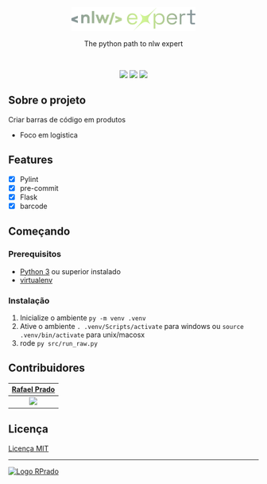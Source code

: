 <br>
<div align="center">
    <img src=".github/logo.png" alt="Logo Repo" width="250">
    <p>The python path to nlw expert</p>
</div>
<br>
<div align="center">

[![](https://img.shields.io/badge/-Sobre-859498)](#sobre-o-projeto)
[![](https://img.shields.io/badge/-Features-859498)](#features)
[![](https://img.shields.io/badge/-Começando-cef193)](#começando)

</div>
<!-- <br>
<img src=".github/assets/images/preview.gif" alt="Preview" width="100%">
<br> -->

## Sobre o projeto

Criar barras de código em produtos

- Foco em logistica

## Features

- [x] Pylint
- [x] pre-commit
- [x] Flask
- [x] barcode

## Começando

### **Prerequisitos**

- [Python 3](https://www.python.org/) ou superior instalado
- [virtualenv](https://virtualenv.pypa.io/en/latest/installation.html)

### **Instalação**

1. Inicialize o ambiente `py -m venv .venv`
2. Ative o ambiente `. .venv/Scripts/activate` para windows ou `source .venv/bin/activate` para unix/macosx
3. rode `py src/run_raw.py`

## Contribuidores

|      [Rafael Prado](http://www.github.com/rpradosilva)       |
| :----------------------------------------------------------: |
| ![](https://avatars2.githubusercontent.com/u/22681977?s=100) |

## Licença

[Licença MIT](LICENSE)

---

[<img alt="Logo RPrado" src="https://avatars.githubusercontent.com/u/87092922" width="40" />](http://rprado.design)
